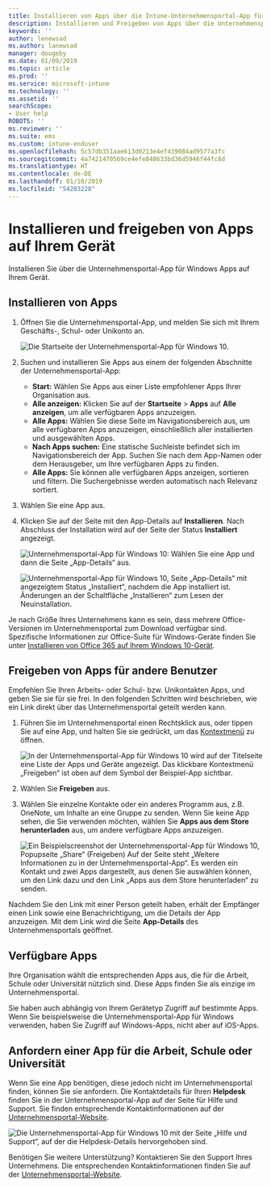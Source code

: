 ```yaml
---
title: Installieren von Apps über die Intune-Unternehmensportal-App für Windows
description: Installieren und Freigeben von Apps über die Unternehmensportal-App für Windows
keywords: ''
author: lenewsad
ms.author: lanewsad
manager: dougeby
ms.date: 01/09/2019
ms.topic: article
ms.prod: ''
ms.service: microsoft-intune
ms.technology: ''
ms.assetid: ''
searchScope:
- User help
ROBOTS: ''
ms.reviewer: ''
ms.suite: ems
ms.custom: intune-enduser
ms.openlocfilehash: 5c57db351aae613d0213e4ef439084ad9577a3fc
ms.sourcegitcommit: 4a7421470569ce4efe848633bd36d5946f44fc8d
ms.translationtype: HT
ms.contentlocale: de-DE
ms.lasthandoff: 01/10/2019
ms.locfileid: "54203228"
---
```

# <a name="install-and-share-apps-on-your-device"></a>Installieren und freigeben von Apps auf Ihrem Gerät
Installieren Sie über die Unternehmensportal-App für Windows Apps auf Ihrem Gerät.

## <a name="install-apps"></a>Installieren von Apps

1. Öffnen Sie die Unternehmensportal-App, und melden Sie sich mit Ihrem Geschäfts-, Schul- oder Unikonto an.  

    ![Die Startseite der Unternehmensportal-App für Windows 10.](./media/RS1_AppDetailsPage_Installed_03.png)    
2. Suchen und installieren Sie Apps aus einem der folgenden Abschnitte der Unternehmensportal-App:  

    * **Start:** Wählen Sie Apps aus einer Liste empfohlener Apps Ihrer Organisation aus.  
    * **Alle anzeigen:** Klicken Sie auf der **Startseite** > **Apps** auf **Alle anzeigen**, um alle verfügbaren Apps anzuzeigen.  
    * **Alle Apps:** Wählen Sie diese Seite im Navigationsbereich aus, um alle verfügbaren Apps anzuzeigen, einschließlich aller installierten und ausgewählten Apps.  
    * **Nach Apps suchen:** Eine statische Suchleiste befindet sich im Navigationsbereich der App.  Suchen Sie nach dem App-Namen oder dem Herausgeber, um Ihre verfügbaren Apps zu finden.  
    * **Alle Apps:** Sie können alle verfügbaren Apps anzeigen, sortieren und filtern. Die Suchergebnisse werden automatisch nach Relevanz sortiert.  

3. Wählen Sie eine App aus.   
4. Klicken Sie auf der Seite mit den App-Details auf **Installieren**. Nach Abschluss der Installation wird auf der Seite der Status **Installiert** angezeigt.  

    ![Unternehmensportal-App für Windows 10: Wählen Sie eine App und dann die Seite „App-Details“ aus.](./media/RS1_AppDetailsPage_Installed_02.png)  
    
    ![Unternehmensportal-App für Windows 10, Seite „App-Details“ mit angezeigtem Status „Installiert“, nachdem die App installiert ist. Änderungen an der Schaltfläche „Installieren“ zum Lesen der Neuinstallation.](./media/RS1_AppDetailsPage_Installed_01.png)    

 Je nach Größe Ihres Unternehmens kann es sein, dass mehrere Office-Versionen im Unternehmensportal zum Download verfügbar sind. Spezifische Informationen zur Office-Suite für Windows-Geräte finden Sie unter [Installieren von Office 365 auf Ihrem Windows 10-Gerät](./install-office-windows.md).

## <a name="share-apps-with-others"></a>Freigeben von Apps für andere Benutzer  
Empfehlen Sie Ihren Arbeits- oder Schul- bzw. Unikontakten Apps, und geben Sie sie für sie frei. In den folgenden Schritten wird beschrieben, wie ein Link direkt über das Unternehmensportal geteilt werden kann.

1. Führen Sie im Unternehmensportal einen Rechtsklick aus, oder tippen Sie auf eine App, und halten Sie sie gedrückt, um das [Kontextmenü](https://docs.microsoft.com//windows/uwp/design/controls-and-patterns/menus) zu öffnen.  

    ![In der Unternehmensportal-App für Windows 10 wird auf der Titelseite eine Liste der Apps und Geräte angezeigt. Das klickbare Kontextmenü „Freigeben“ ist oben auf dem Symbol der Beispiel-App sichtbar. ](./media/1808_ShareContext_CP_Windows.png)  

2. Wählen Sie **Freigeben** aus.
3. Wählen Sie einzelne Kontakte oder ein anderes Programm aus, z.B. OneNote, um Inhalte an eine Gruppe zu senden. Wenn Sie keine App sehen, die Sie verwenden möchten, wählen Sie **Apps aus dem Store herunterladen** aus, um andere verfügbare Apps anzuzeigen.  

    ![Ein Beispielscreenshot der Unternehmensportal-App für Windows 10, Popupseite „Share“ (Freigeben) Auf der Seite steht „Weitere Informationen zu <Name der Beispiel-App> in der Unternehmensportal-App“. Es werden ein Kontakt und zwei Apps dargestellt, aus denen Sie auswählen können, um den Link dazu und den Link „Apps aus dem Store herunterladen“ zu senden. ](./media/1808_ShareApps_CP_Windows.png) 

Nachdem Sie den Link mit einer Person geteilt haben, erhält der Empfänger einen Link sowie eine Benachrichtigung, um die Details der App anzuzeigen. Mit dem Link wird die Seite **App-Details** des Unternehmensportals geöffnet. 

## <a name="available-apps"></a>Verfügbare Apps  

Ihre Organisation wählt die entsprechenden Apps aus, die für die Arbeit, Schule oder Universität nützlich sind. Diese Apps finden Sie als einzige im Unternehmensportal.  

Sie haben auch abhängig von Ihrem Gerätetyp Zugriff auf bestimmte Apps. Wenn Sie beispielsweise die Unternehmensportal-App für Windows verwenden, haben Sie Zugriff auf Windows-Apps, nicht aber auf iOS-Apps.  

## <a name="request-an-app-for-work-or-school"></a>Anfordern einer App für die Arbeit, Schule oder Universität  
Wenn Sie eine App benötigen, diese jedoch nicht im Unternehmensportal finden, können Sie sie anfordern. Die Kontaktdetails für Ihren **Helpdesk** finden Sie in der Unternehmensportal-App auf der Seite für Hilfe und Support. Sie finden entsprechende Kontaktinformationen auf der [Unternehmensportal-Website](https://go.microsoft.com/fwlink/?linkid=2010980).    

  ![Die Unternehmensportal-App für Windows 10 mit der Seite „Hilfe und Support“, auf der die Helpdesk-Details hervorgehoben sind. ](./media/1812_UCP_Help_Support_helpdesk.png)  


Benötigen Sie weitere Unterstützung? Kontaktieren Sie den Support Ihres Unternehmens. Die entsprechenden Kontaktinformationen finden Sie auf der [Unternehmensportal-Website](https://go.microsoft.com/fwlink/?linkid=2010980).  
